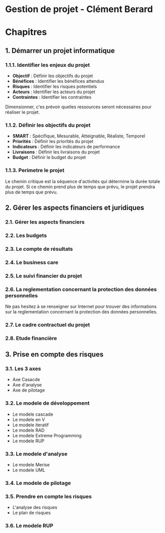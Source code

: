 # Gestion de projet - Clément Berard

# Chapitres

## 1. Démarrer un projet informatique

### 1.1.1. Identifier les enjeux du projet

- **Objectif** : Définir les objectifs du projet
- **Bénéfices** : Identifier les bénéfices attendus
- **Risques** : Identifier les risques potentiels
- **Acteurs** : Identifier les acteurs du projet
- **Contraintes** : Identifier les contraintes

Dimensionner, c'es prévoir quelles ressources seront nécessaires pour réaliser le projet.

### 1.1.2. Définir les objectifs du projet

- **SMART** : Spécifique, Mesurable, Atteignable, Réaliste, Temporel
- **Priorités** : Définir les priorités du projet
- **Indicateurs** : Définir les indicateurs de performance
- **Livraisons** : Définir les livraisons du projet
- **Budget** : Définir le budget du projet

### 1.1.3. Perimetre le projet

Le chemin critique est la séquence d'activités qui détermine la durée totale du projet. Si ce chemin prend plus de temps que prévu, le projet prendra plus de temps que prévu.


## 2. Gérer les aspects financiers et juridiques

### 2.1. Gérer les aspects financiers

### 2.2. Les budgets

### 2.3. Le compte de résultats

### 2.4. Le business care

### 2.5. Le suivi financier du projet

### 2.6. La reglementation concernant la protection des données personnelles

Ne pas hesitez à se renseigner sur Internet pour trouver des informations sur la reglementation concernant la protection des données personnelles.

### 2.7. Le cadre contractuel du projet

### 2.8. Etude financière 

## 3. Prise en compte des risques

### 3.1. Les 3 axes

- Axe Casacde
- Axe d'analyse
- Axe de pilotage

### 3.2. Le modele de développement

- Le modele cascade
- Le modele en V
- Le modele iteratif
- Le modele RAD
- Le modele Extreme Programming
- Le modele RUP

### 3.3. Le modele d'analyse

- Le modele Merise
- Le modele UML

### 3.4. Le modele de pilotage

### 3.5. Prendre en compte les risques

- L'analyse des risques
- Le plan de risques

### 3.6. Le modele RUP
